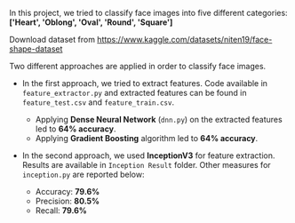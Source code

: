 In this project, we tried to classify face images into five different categories: **['Heart', 'Oblong', 'Oval', 'Round', 'Square']**

Download dataset from https://www.kaggle.com/datasets/niten19/face-shape-dataset

Two different approaches are applied in order to classify face images. 

- In the first approach, we tried to extract features. Code available in `feature_extractor.py` and extracted features can be found in `feature_test.csv` and `feature_train.csv`. 
  - Applying **Dense Neural Network** (`dnn.py`) on the extracted features led to **64% accuracy**. 
  - Applying **Gradient Boosting** algorithm led to **64% accuracy**.
  
    
- In the second approach, we used **InceptionV3** for feature extraction. Results are available in `Inception Result` folder. Other measures for `inception.py` are reported below:
  - Accuracy: **79.6%**
  - Precision: **80.5%**
  - Recall: **79.6%**


